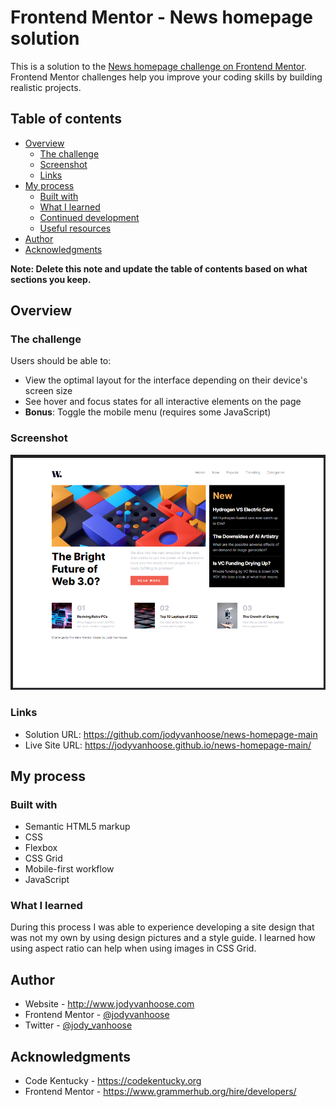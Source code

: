 # Frontend Mentor - News homepage solution

This is a solution to the [News homepage challenge on Frontend Mentor](https://www.frontendmentor.io/challenges/news-homepage-H6SWTa1MFl). Frontend Mentor challenges help you improve your coding skills by building realistic projects. 

## Table of contents

- [Overview](#overview)
  - [The challenge](#the-challenge)
  - [Screenshot](#screenshot)
  - [Links](#links)
- [My process](#my-process)
  - [Built with](#built-with)
  - [What I learned](#what-i-learned)
  - [Continued development](#continued-development)
  - [Useful resources](#useful-resources)
- [Author](#author)
- [Acknowledgments](#acknowledgments)

**Note: Delete this note and update the table of contents based on what sections you keep.**

## Overview

### The challenge

Users should be able to:

- View the optimal layout for the interface depending on their device's screen size
- See hover and focus states for all interactive elements on the page
- **Bonus**: Toggle the mobile menu (requires some JavaScript)

### Screenshot

![](assets/images/frontend_mentor_challenge1.png)

### Links

- Solution URL: https://github.com/jodyvanhoose/news-homepage-main
- Live Site URL: https://jodyvanhoose.github.io/news-homepage-main/

## My process

### Built with

- Semantic HTML5 markup
- CSS
- Flexbox
- CSS Grid
- Mobile-first workflow
- JavaScript



### What I learned

During this process I was able to experience developing a site design that was not my own by using design pictures and a style guide. I learned how using aspect ratio can help when using images in CSS Grid.


## Author

- Website - http://www.jodyvanhoose.com
- Frontend Mentor - [@jodyvanhoose](https://www.frontendmentor.io/profile/jodyvanhoose)
- Twitter - [@jody_vanhoose](https://twitter.com/jody_vanhoose)



## Acknowledgments


- Code Kentucky - https://codekentucky.org
- Frontend Mentor - https://www.grammerhub.org/hire/developers/
